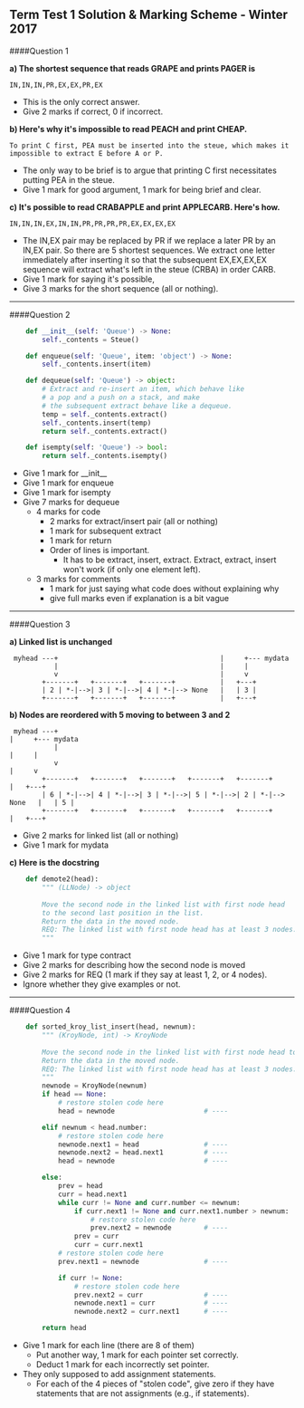 Term Test 1 Solution & Marking Scheme - Winter 2017
---------------

####Question 1

**a) The shortest sequence that reads GRAPE and prints PAGER is**

    IN,IN,IN,PR,EX,EX,PR,EX

+ This is the only correct answer.
+ Give 2 marks if correct, 0 if incorrect.

**b) Here's why it's impossible to read PEACH and print CHEAP.**

    To print C first, PEA must be inserted into the steue, which makes it impossible to extract E before A or P.

+ The only way to be brief is to argue that printing C first necessitates putting PEA in the steue.
+ Give 1 mark for good argument, 1 mark for being brief and clear.

**c) It's possible to read CRABAPPLE and print APPLECARB. Here's how.**

    IN,IN,IN,EX,IN,IN,PR,PR,PR,PR,EX,EX,EX,EX

+ The IN,EX pair may be replaced by PR if we replace a later PR by an IN,EX pair. So there are 5 shortest sequences. We extract one letter immediately after inserting it so that the subsequent EX,EX,EX,EX sequence will extract what's left in the steue (CRBA) in order CARB.
+ Give 1 mark for saying it's possible,
+ Give 3 marks for the short sequence (all or nothing).

---------------

####Question 2

```python
    def __init__(self: 'Queue') -> None:
        self._contents = Steue()

    def enqueue(self: 'Queue', item: 'object') -> None:
        self._contents.insert(item)

    def dequeue(self: 'Queue') -> object:
        # Extract and re-insert an item, which behave like
        # a pop and a push on a stack, and make
        # the subsequent extract behave like a dequeue.
        temp = self._contents.extract()
        self._contents.insert(temp)
        return self._contents.extract()

    def isempty(self: 'Queue') -> bool:
        return self._contents.isempty()
```

+ Give 1 mark for \_\_init\_\_
+ Give 1 mark for enqueue
+ Give 1 mark for isempty
+ Give 7 marks for dequeue
    + 4 marks for code
        + 2 marks for extract/insert pair (all or nothing)
        + 1 mark for subsequent extract
        + 1 mark for return
        + Order of lines is important.
            + It has to be extract, insert, extract. Extract, extract, insert won't work (if only one element left).
    + 3 marks for comments
        + 1 mark for just saying what code does without explaining why
        + give full marks even if explanation is a bit vague

---------------

####Question 3

**a) Linked list is unchanged**
```
 myhead ---+                                        |     +--- mydata  
           |                                        |     |  
           v                                        |     v
        +-------+   +-------+   +-------+           |   +---+
        | 2 | *-|-->| 3 | *-|-->| 4 | *-|--> None   |   | 3 |
        +-------+   +-------+   +-------+           |   +---+
```

**b) Nodes are reordered with 5 moving to between 3 and 2**
```
 myhead ---+                                                                |     +--- mydata  
           |                                                                |     |  
           v                                                                |     v
        +-------+   +-------+   +-------+   +-------+   +-------+           |   +---+
        | 6 | *-|-->| 4 | *-|-->| 3 | *-|-->| 5 | *-|-->| 2 | *-|--> None   |   | 5 |
        +-------+   +-------+   +-------+   +-------+   +-------+           |   +---+
```

+ Give 2 marks for linked list (all or nothing)
+ Give 1 mark for mydata

**c) Here is the docstring**
```python
    def demote2(head):
        """ (LLNode) -> object
 
        Move the second node in the linked list with first node head
        to the second last position in the list.
        Return the data in the moved node.
        REQ: The linked list with first node head has at least 3 nodes.
        """
```

+ Give 1 mark for type contract
+ Give 2 marks for describing how the second node is moved
+ Give 2 marks for REQ (1 mark if they say at least 1, 2, or 4 nodes).
+ Ignore whether they give examples or not.

---------------

####Question 4
```python
    def sorted_kroy_list_insert(head, newnum):
        """ (KroyNode, int) -> KroyNode
 
        Move the second node in the linked list with first node head to the second last position in the list.
        Return the data in the moved node.
        REQ: The linked list with first node head has at least 3 nodes.
        """
        newnode = KroyNode(newnum)
        if head == None:
            # restore stolen code here
            head = newnode                      # ----

        elif newnum < head.number:
            # restore stolen code here
            newnode.next1 = head                # ----
            newnode.next2 = head.next1          # ----
            head = newnode                      # ----

        else:
            prev = head
            curr = head.next1
            while curr != None and curr.number <= newnum:
                if curr.next1 != None and curr.next1.number > newnum:
                    # restore stolen code here
                    prev.next2 = newnode        # ----
                prev = curr
                curr = curr.next1
            # restore stolen code here
            prev.next1 = newnode                # ----

            if curr != None:
                # restore stolen code here
                prev.next2 = curr               # ----
                newnode.next1 = curr            # ----
                newnode.next2 = curr.next1      # ----

        return head
```

+ Give 1 mark for each line (there are 8 of them)
    + Put another way, 1 mark for each pointer set correctly.
    + Deduct 1 mark for each incorrectly set pointer.
+ They only supposed to add assignment statements.
    + For each of the 4 pieces of "stolen code", give zero if they have statements that are not assignments (e.g., if statements).
